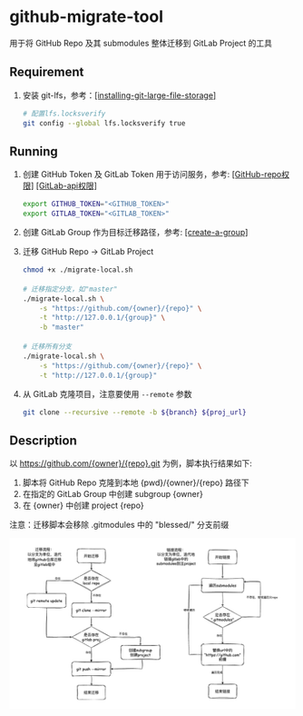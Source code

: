 # github-migrate-tool

用于将 GitHub Repo 及其 submodules 整体迁移到 GitLab Project 的工具

## Requirement

1. 安装 git-lfs，参考：[[installing-git-large-file-storage]](https://docs.github.com/en/repositories/working-with-files/managing-large-files/installing-git-large-file-storage)

    ```bash
    # 配置lfs.locksverify
    git config --global lfs.locksverify true
    ```

## Running

1. 创建 GitHub Token 及 GitLab Token 用于访问服务，参考:
    [[GitHub-repo权限]](https://docs.github.com/en/authentication/keeping-your-account-and-data-secure/managing-your-personal-access-tokens#creating-a-personal-access-token-classic)
    [[GitLab-api权限]](https://docs.gitlab.com/ee/user/profile/personal_access_tokens.html#create-a-personal-access-token)

    ```bash
    export GITHUB_TOKEN="<GITHUB_TOKEN>"
    export GITLAB_TOKEN="<GITLAB_TOKEN>"
    ```

2. 创建 GitLab Group 作为目标迁移路径，参考: [[create-a-group]](https://docs.gitlab.com/ee/user/group/#create-a-group)

3. 迁移 GitHub Repo -> GitLab Project

    ```bash
    chmod +x ./migrate-local.sh

    # 迁移指定分支，如"master"
    ./migrate-local.sh \
        -s "https://github.com/{owner}/{repo}" \
        -t "http://127.0.0.1/{group}" \
        -b "master"

    # 迁移所有分支
    ./migrate-local.sh \
        -s "https://github.com/{owner}/{repo}" \
        -t "http://127.0.0.1/{group}"
    ```

4. 从 GitLab 克隆项目，注意要使用 `--remote` 参数

    ```bash
    git clone --recursive --remote -b ${branch} ${proj_url}
    ```

## Description

以 https://github.com/{owner}/{repo}.git 为例，脚本执行结果如下:
1. 脚本将 GitHub Repo 克隆到本地 {pwd}/{owner}/{repo} 路径下
2. 在指定的 GitLab Group 中创建 subgroup {owner}
3. 在 {owner} 中创建 project {repo}

注意：迁移脚本会移除 .gitmodules 中的 "blessed/" 分支前缀

<p align="center">
    <img src="migrate.png">
</p>
